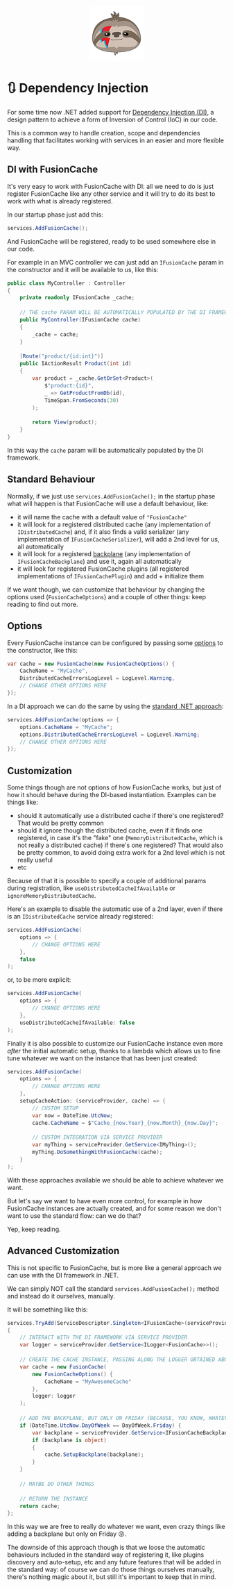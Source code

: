 <div align="center">

![FusionCache logo](logo-128x128.png)

</div>

# 🔃 Dependency Injection

For some time now .NET added support for [Dependency Injection (DI)](https://docs.microsoft.com/en-us/dotnet/core/extensions/dependency-injection), a design pattern to achieve a form of Inversion of Control (IoC) in our code.

This is a common way to handle creation, scope and dependencies handling that facilitates working with services in an easier and more flexible way.

## DI with FusionCache

It's very easy to work with FusionCache with DI: all we need to do is just register FusionCache like any other service and it will try to do its best to work with what is already registered.

In our startup phase just add this:

```csharp
services.AddFusionCache();
```

And FusionCache will be registered, ready to be used somewhere else in our code.

For example in an MVC controller we can just add an `IFusionCache` param in the constructor and it will be available to us, like this:

```csharp
public class MyController : Controller
{
    private readonly IFusionCache _cache;

    // THE cache PARAM WILL BE AUTOMATICALLY POPULATED BY THE DI FRAMEWORK
    public MyController(IFusionCache cache)
    {
        _cache = cache;
    }

    [Route("product/{id:int}")]
    public IActionResult Product(int id)
    {
        var product = _cache.GetOrSet<Product>(
            $"product:{id}",
            _ => GetProductFromDb(id),
            TimeSpan.FromSeconds(30)
        );

        return View(product);
    }
}
```

In this way the `cache` param will be automatically populated by the DI framework.

## Standard Behaviour

Normally, if we just use `services.AddFusionCache();` in the startup phase what will happen is that FusionCache will use a default behaviour, like:

- it will name the cache with a default value of `"FusionCache"`
- it will look for a registered distributed cache (any implementation of `IDistributedCache`) and, if it also finds a valid serializer (any implementation of `IFusionCacheSerializer`), will add a 2nd level for us, all automatically
- it will look for a registered [backplane](Backplane.md) (any implementation of `IFusionCacheBackplane`) and use it, again all automatically
- it will look for registered FusionCache plugins (all registered implementations of `IFusionCachePlugin`) and add + initialize them

If we want though, we can customize that behaviour by changing the options used (`FusionCacheOptions`) and a couple of other things: keep reading to find out more.

## Options

Every FusionCache instance can be configured by passing some [options](Options.md) to the constructor, like this:

```csharp
var cache = new FusionCache(new FusionCacheOptions() {
	CacheName = "MyCache",
	DistributedCacheErrorsLogLevel = LogLevel.Warning,
	// CHANGE OTHER OPTIONS HERE
});
```

In a DI approach we can do the same by using the [standard .NET approach](https://docs.microsoft.com/en-us/dotnet/core/extensions/options-library-authors):

```csharp
services.AddFusionCache(options => {
	options.CacheName = "MyCache";
	options.DistributedCacheErrorsLogLevel = LogLevel.Warning;
	// CHANGE OTHER OPTIONS HERE
});
```

## Customization

Some things though are not options of how FusionCache works, but just of how it should behave during the DI-based instantiation.
Examples can be things like:
- should it automatically use a distributed cache if there's one registered? That would be pretty common
- should it ignore though the distributed cache, even if it finds one registered, in case it's the "fake" one (`MemoryDistributedCache`, which is not really a distributed cache) if there's one registered? That would also be pretty common, to avoid doing extra work for a 2nd level which is not really useful
- etc

Because of that it is possible to specify a couple of additional params during registration, like `useDistributedCacheIfAvailable` or `ignoreMemoryDistributedCache`.

Here's an example to disable the automatic use of a 2nd layer, even if there is an `IDistributedCache` service already registered:

```csharp
services.AddFusionCache(
    options => {
	    // CHANGE OPTIONS HERE
    },
    false
);
```

or, to be more explicit:

```csharp
services.AddFusionCache(
    options => {
	    // CHANGE OPTIONS HERE
    },
    useDistributedCacheIfAvailable: false
);
```

Finally it is also possible to customize our FusionCache instance even more *after* the initial automatic setup, thanks to a lambda which allows us to fine tune whatever we want on the instance that has been just created:

```csharp
services.AddFusionCache(
    options => {
	    // CHANGE OPTIONS HERE
    },
    setupCacheAction: (serviceProvider, cache) => {
        // CUSTOM SETUP
        var now = DateTime.UtcNow;
        cache.CacheName = $"Cache_{now.Year}_{now.Month}_{now.Day}";

        // CUSTOM INTEGRATION VIA SERVICE PROVIDER
        var myThing = serviceProvider.GetService<IMyThing>();
        myThing.DoSomethingWithFusionCache(cache);
    }
);
```

With these approaches available we should be able to achieve whatever we want.

But let's say we want to have even more control, for example in how FusionCache instances are actually created, and for some reason we don't want to use the standard flow: can we do that?

Yep, keep reading.

## Advanced Customization

This is not specific to FusionCache, but is more like a general approach we can use with the DI framework in .NET.

We can simply NOT call the standard `services.AddFusionCache();` method and instead do it ourselves, manually.

It will be something like this:

```csharp
services.TryAdd(ServiceDescriptor.Singleton<IFusionCache>(serviceProvider =>
{
    // INTERACT WITH THE DI FRAMEWORK VIA SERVICE PROVIDER
    var logger = serviceProvider.GetService<ILogger<FusionCache>>();

    // CREATE THE CACHE INSTANCE, PASSING ALONG THE LOGGER OBTAINED ABOVE
    var cache = new FusionCache(
        new FusionCacheOptions() {
            CacheName = "MyAwesomeCache"
        },
        logger: logger
    );
    
    // ADD THE BACKPLANE, BUT ONLY ON FRIDAY (BECAUSE, YOU KNOW, WHATEVER :D)
    if (DateTime.UtcNow.DayOfWeek == DayOfWeek.Friday) {
        var backplane = serviceProvider.GetService<IFusionCacheBackplane>();
        if (backplane is object)
        {
            cache.SetupBackplane(backplane);
        }
    }

    // MAYBE DO OTHER THINGS

    // RETURN THE INSTANCE
    return cache;
};
```

In this way we are free to really do whatever we want, even crazy things like adding a backplane but only on Friday 😜.

The downside of this approach though is that we loose the automatic behaviours included in the standard way of registering it, like plugins discovery and auto-setup, etc and any future features that will be added in the standard way: of course we can do those things ourselves manually, there's nothing magic about it, but still it's important to keep that in mind.
